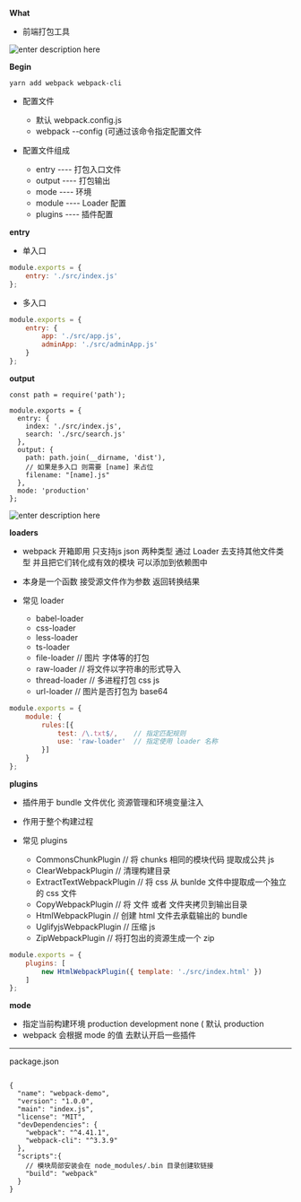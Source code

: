 **What**
* 前端打包工具

![enter description here](https://img.wsmpage.cn/learning/2019-10-14/1571009402216.png)



**Begin**

```
yarn add webpack webpack-cli
```

*  配置文件
	* 默认 webpack.config.js
	* webpack --config (可通过该命令指定配置文件

* 配置文件组成
	* entry        ----    打包入口文件
	* output     ----     打包输出 
	* mode      ----     环境
	* module   ----     Loader 配置
	* plugins   ----      插件配置

**entry**

* 单入口
``` javascript
module.exports = {
	entry: './src/index.js'
};
```

* 多入口
``` javascript
module.exports = {
	entry: {
		app: './src/app.js',
		adminApp: './src/adminApp.js'
	}
};
```

**output**

``` 
const path = require('path');

module.exports = {
  entry: {
    index: './src/index.js',
    search: './src/search.js'
  },
  output: {
    path: path.join(__dirname, 'dist'),
    // 如果是多入口 则需要 [name] 来占位
	filename: "[name].js"
  },
  mode: 'production'
};
```

![enter description here](https://img.wsmpage.cn/learning/2019-10-14/1571015648832.png)


**loaders**
* webpack 开箱即用 只支持js json 两种类型 通过 Loader 去支持其他文件类型 并且把它们转化成有效的模块 可以添加到依赖图中
* 本身是一个函数 接受源文件作为参数 返回转换结果

* 常见 loader
	* babel-loader
	* css-loader
	* less-loader
	* ts-loader
	* file-loader // 图片 字体等的打包
	* raw-loader // 将文件以字符串的形式导入
	* thread-loader // 多进程打包 css js
	* url-loader // 图片是否打包为 base64

``` javascript
module.exports = {
	module: {
		rules:[{
			test: /\.txt$/,    // 指定匹配规则
			use: 'raw-loader'  // 指定使用 loader 名称
		}]
	}
};
```

**plugins**
* 插件用于 bundle 文件优化 资源管理和环境变量注入
* 作用于整个构建过程

* 常见 plugins
	* CommonsChunkPlugin // 将 chunks 相同的模块代码 提取成公共 js
	* ClearWebpackPlugin // 清理构建目录
	* ExtractTextWebpackPlugin // 将 css 从 bunlde 文件中提取成一个独立的 css 文件
	* CopyWebpackPlugin // 将 文件 或者 文件夹拷贝到输出目录
	* HtmlWebpackPlugin //  创建 html 文件去承载输出的 bundle
	* UglifyjsWebpackPlugin  // 压缩 js
	* ZipWebpackPlugin // 将打包出的资源生成一个 zip

``` javascript
module.exports = {
	plugins: [
		new HtmlWebpackPlugin({ template: './src/index.html' })
	]
};
```

**mode**
* 指定当前构建环境 production development none ( 默认 production
* webpack 会根据 mode 的值 去默认开启一些插件


****
package.json
```

{
  "name": "webpack-demo",
  "version": "1.0.0",
  "main": "index.js",
  "license": "MIT",
  "devDependencies": {
    "webpack": "^4.41.1",
    "webpack-cli": "^3.3.9"
  },
  "scripts":{
    // 模块局部安装会在 node_modules/.bin 目录创建软链接
    "build": "webpack"
  }
}

```